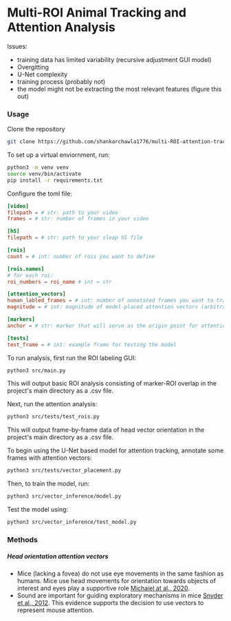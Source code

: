 # Multi-ROI Animal Tracking and Attention Analysis

Issues: 
- training data has limited variability (recursive adjustment GUI model)
- Overgitting 
- U-Net complexity 
- training process (probably not)
- the model might not be extracting the most relevant features (figure this out) 

### Usage 

Clone the repository
```zsh
git clone https://github.com/shankarchawla1776/multi-ROI-attention-tracking.git
```
To set up a virtual enviornment, run: 
```zsh
python3 -m venv venv
source venv/bin/activate
pip install -r requirements.txt
```
Configure the toml file:
```toml
[video]
filepath = # str: path to your video
frames = # str: number of frames in your video

[h5]
filepath = # str: path to your sleap h5 file

[rois]
count = # int: number of rois you want to define

[rois.names]
# for each roi:
roi_numbers = roi_name # int = str

[attention_vectors]
human_labled_frames = # int: number of annotated frames you want to train the model with
magnitude = # int: magnitude of model-placed attention vectors (arbitrary) 

[markers]
anchor = # str: marker that will serve as the origin point for attention vectors

[tests]
test_frame = # int: example frame for testing the model

```

To run analysis, first run the ROI labeling GUI:

```zsh
python3 src/main.py
```
This will output basic ROI analysis consisting of marker-ROI overlap in the project's main directory as a .csv file. 

Next, run the attention analysis: 
```zsh
python3 src/tests/test_rois.py
```
This will output frame-by-frame data of head vector orientation in the project's main directory as a .csv file. 

To begin using the U-Net based model for attention tracking, annotate some frames with attention vectors:
```zsh
python3 src/tests/vector_placement.py
```
Then, to train the model, run: 
```zsh
python3 src/vector_inference/model.py
```
Test the model using:
```zsh
python3 src/vector_inference/test_model.py
```

### Methods 

##### Head orientation attention vectors
- Mice (lacking a fovea) do not use eye movements in the same fashion as humans. Mice use head movements for orientation towards objects of interest and eyes play a supportive role [Michaiel at al., 2020](https://elifesciences.org/articles/57458). 
- Sound are important for guiding exploratory mechanisms in mice [Snyder et al., 2012](https://www.ncbi.nlm.nih.gov/pmc/articles/PMC3273855/).
This evidence supports the decision to use vectors to represent mouse attention. 
